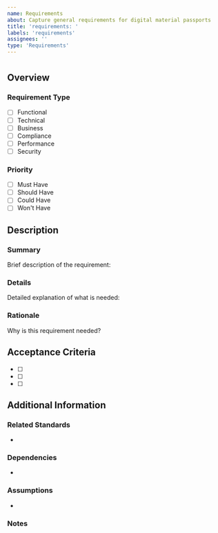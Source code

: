 ```yaml
---
name: Requirements
about: Capture general requirements for digital material passports
title: 'requirements: '
labels: 'requirements'
assignees: ''
type: 'Requirements'
---
```

# <Name>

## Overview

### Requirement Type
- [ ] Functional
- [ ] Technical
- [ ] Business
- [ ] Compliance
- [ ] Performance
- [ ] Security

### Priority
- [ ] Must Have
- [ ] Should Have
- [ ] Could Have
- [ ] Won't Have

## Description

### Summary
Brief description of the requirement:

### Details
Detailed explanation of what is needed:

### Rationale
Why is this requirement needed?

## Acceptance Criteria

- [ ] 
- [ ] 
- [ ] 

## Additional Information

### Related Standards
- 

### Dependencies
- 

### Assumptions
- 

### Notes